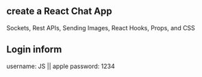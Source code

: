 ## create a React Chat App

 Sockets, Rest APIs, Sending Images, React Hooks, Props, and CSS

## Login inform
username: JS || apple
password: 1234
